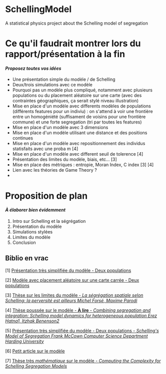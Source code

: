 # SchellingModel
A statistical physics project about the Schelling model of segregation

# Ce qu'il faudrait montrer lors du rapport/présentation à la fin
#### *Proposez toutes vos idées*

* Une présentation simple du modèle / de Schelling
* Deux/trois simulations avec ce modèle
* Pourquoi pas un modèle plus compliqué, notamment avec plusieurs populations ou du placement aléatoire sur une carte (avec des contraintes géographiques, ça serait stylé niveau illustration) 
* Mise en place d'un modèle avec differents modèles de populations (différents features pour un indiviu) : on s'attend à voir une frontière entre un homogéniété (suffisament de voisins pour une frontière commune) et une forte segregation (tri par toutes les features)
* Mise en place d'un modèle avec 3 dimensions
* Mise en place d'un modèle utilisant une distance et des positions continues
* Mise en place d'un modèle avec repositionnement des individus statisfaits avec une proba m [4]
* Mise en place d'un modèle avec different seuil de tolerence [4]
* Présentation des limites du modèle, biais, etc...  [3]
* Mise en place des métriques : entropie, Moran Index, C index [3] [4]
* Lien avec les théories de Game Theory ? 
*

# Proposition de plan
#### *À élaborer bien évidemment*

1. Intro sur Schelling et la ségrégation
2. Présentation du modèle
3. Simulations stylées
4. Limites du modèle
5. Conclusion

## Biblio en vrac 

[1] [Présentation très simplifiée du modèle - Deux populations](http://www.gemass.fr/dphan/complexe/schellingfr.html)

[2] [Modèle avec placement aléatoire sur une carte carrée - Deux populations](https://lectures.quantecon.org/jl/schelling.html)

[3] [Thèse sur les limites du modèle - *La ségrégation spatiale selon Schelling: la perversité est ailleurs
Michel Forsé, Maxime Parodi*](https://hal-sciencespo.archives-ouvertes.fr/hal-00973079/document)

[4] [Thèse poussée sur le modèle - **À lire** - *Combining segregation and integration: Schelling model dynamics for heterogeneous population
Erez Hatna1, Itzhak Benenson2*](https://arxiv.org/ftp/arxiv/papers/1406/1406.5215.pdf)

[5] [Présentation très simplifiée du modèle - Deux populations - *Schelling's Model of Segregation
Frank McCown
Computer Science Department
Harding University*](http://nifty.stanford.edu/2014/mccown-schelling-model-segregation/)

[6] [Petit article sur le modèle ](https://mindyourdecisions.com/blog/2008/10/28/game-theory-and-racism-the-schelling-segregation-model/)

[7] [Thèse très *mathématique* sur le modèle - *Computing the Complexity for Schelling Segregation Models*](http://citeseerx.ist.psu.edu/viewdoc/download?doi=10.1.1.64.628&rep=rep1&type=pdf)


